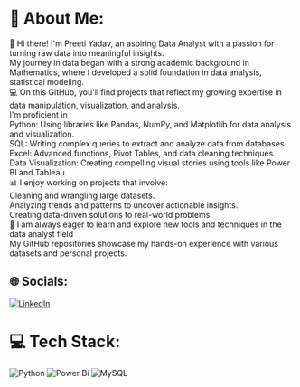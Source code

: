 # 💫 About Me:
👋 Hi there! I'm Preeti Yadav, an aspiring Data Analyst with a passion for turning raw data into meaningful insights. <br>My journey in data began with a strong academic background in Mathematics, where I developed a solid foundation in data analysis, statistical modeling.<br>💻 On this GitHub, you'll find projects that reflect my growing expertise in data manipulation, visualization, and analysis. <br>I'm proficient in <br>Python: Using libraries like Pandas, NumPy, and Matplotlib for data analysis and visualization.<br>SQL: Writing complex queries to extract and analyze data from databases.<br>Excel: Advanced functions, Pivot Tables, and data cleaning techniques.<br>Data Visualization: Creating compelling visual stories using tools like Power BI and Tableau.<br>📊 I enjoy working on projects that involve:<br>Cleaning and wrangling large datasets.<br>Analyzing trends and patterns to uncover actionable insights.<br>Creating data-driven solutions to real-world problems.<br>🚀 I am always eager to learn and explore new tools and techniques in the data analyst field<br> My GitHub repositories showcase my hands-on experience with various datasets and personal projects.<br>


## 🌐 Socials:
[![LinkedIn](https://img.shields.io/badge/LinkedIn-%230077B5.svg?logo=linkedin&logoColor=white)](https://linkedin.com/in/https://www.linkedin.com/in/preeti-yadav-b66109326?utm_source=share&utm_campaign=share_via&utm_content=profile&utm_medium=ios_app) 

# 💻 Tech Stack:
![Python](https://img.shields.io/badge/python-3670A0?style=for-the-badge&logo=python&logoColor=ffdd54) ![Power Bi](https://img.shields.io/badge/power_bi-F2C811?style=for-the-badge&logo=powerbi&logoColor=black) ![MySQL](https://img.shields.io/badge/mysql-4479A1.svg?style=for-the-badge&logo=mysql&logoColor=white)
